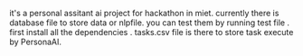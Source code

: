 it's a personal assitant ai project for hackathon in miet.
currently there is database file to store data or nlpfile.
you can test them by running test file .
first install all the dependencies .
tasks.csv file is there to store task execute by PersonaAI.
